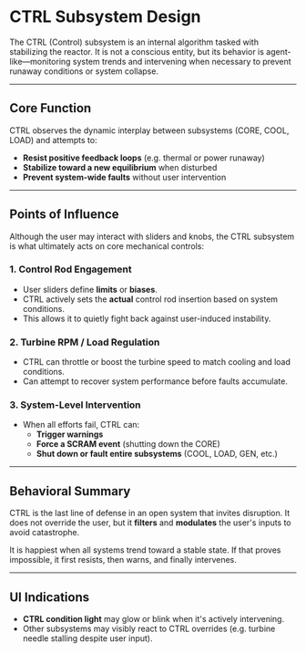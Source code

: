 # CTRL Subsystem Design

The CTRL (Control) subsystem is an internal algorithm tasked with stabilizing the reactor. It is not a conscious entity, but its behavior is agent-like—monitoring system trends and intervening when necessary to prevent runaway conditions or system collapse.

---

## Core Function

CTRL observes the dynamic interplay between subsystems (CORE, COOL, LOAD) and attempts to:
- **Resist positive feedback loops** (e.g. thermal or power runaway)
- **Stabilize toward a new equilibrium** when disturbed
- **Prevent system-wide faults** without user intervention

---

## Points of Influence

Although the user may interact with sliders and knobs, the CTRL subsystem is what ultimately acts on core mechanical controls:

### 1. Control Rod Engagement
- User sliders define **limits** or **biases**.
- CTRL actively sets the **actual** control rod insertion based on system conditions.
- This allows it to quietly fight back against user-induced instability.

### 2. Turbine RPM / Load Regulation
- CTRL can throttle or boost the turbine speed to match cooling and load conditions.
- Can attempt to recover system performance before faults accumulate.

### 3. System-Level Intervention
- When all efforts fail, CTRL can:
  - **Trigger warnings**
  - **Force a SCRAM event** (shutting down the CORE)
  - **Shut down or fault entire subsystems** (COOL, LOAD, GEN, etc.)

---

## Behavioral Summary

CTRL is the last line of defense in an open system that invites disruption. It does not override the user, but it **filters** and **modulates** the user's inputs to avoid catastrophe.

It is happiest when all systems trend toward a stable state. If that proves impossible, it first resists, then warns, and finally intervenes.

---

## UI Indications

- **CTRL condition light** may glow or blink when it's actively intervening.
- Other subsystems may visibly react to CTRL overrides (e.g. turbine needle stalling despite user input).
